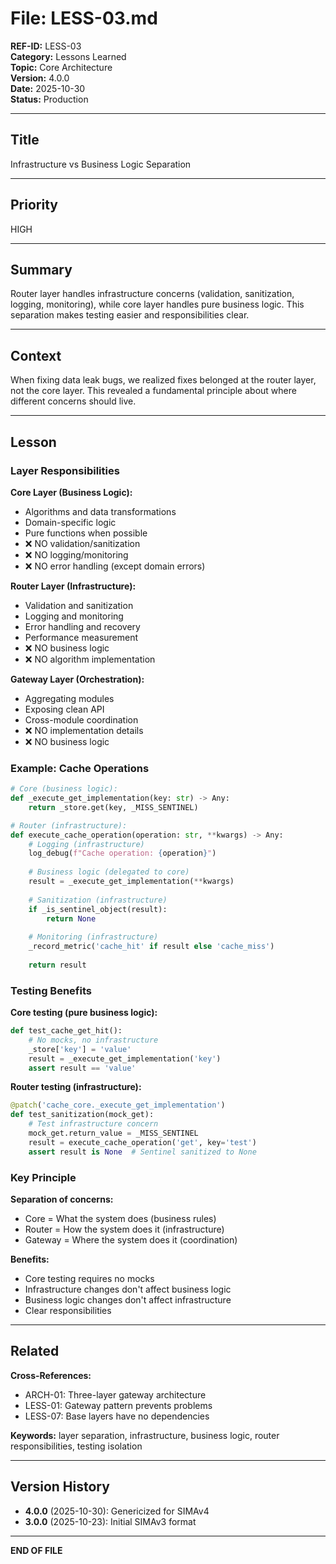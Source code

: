 # File: LESS-03.md

**REF-ID:** LESS-03  
**Category:** Lessons Learned  
**Topic:** Core Architecture  
**Version:** 4.0.0  
**Date:** 2025-10-30  
**Status:** Production

---

## Title

Infrastructure vs Business Logic Separation

---

## Priority

HIGH

---

## Summary

Router layer handles infrastructure concerns (validation, sanitization, logging, monitoring), while core layer handles pure business logic. This separation makes testing easier and responsibilities clear.

---

## Context

When fixing data leak bugs, we realized fixes belonged at the router layer, not the core layer. This revealed a fundamental principle about where different concerns should live.

---

## Lesson

### Layer Responsibilities

**Core Layer (Business Logic):**
- Algorithms and data transformations
- Domain-specific logic
- Pure functions when possible
- ❌ NO validation/sanitization
- ❌ NO logging/monitoring
- ❌ NO error handling (except domain errors)

**Router Layer (Infrastructure):**
- Validation and sanitization
- Logging and monitoring
- Error handling and recovery
- Performance measurement
- ❌ NO business logic
- ❌ NO algorithm implementation

**Gateway Layer (Orchestration):**
- Aggregating modules
- Exposing clean API
- Cross-module coordination
- ❌ NO implementation details
- ❌ NO business logic

### Example: Cache Operations

```python
# Core (business logic):
def _execute_get_implementation(key: str) -> Any:
    return _store.get(key, _MISS_SENTINEL)

# Router (infrastructure):
def execute_cache_operation(operation: str, **kwargs) -> Any:
    # Logging (infrastructure)
    log_debug(f"Cache operation: {operation}")
    
    # Business logic (delegated to core)
    result = _execute_get_implementation(**kwargs)
    
    # Sanitization (infrastructure)
    if _is_sentinel_object(result):
        return None
    
    # Monitoring (infrastructure)
    _record_metric('cache_hit' if result else 'cache_miss')
    
    return result
```

### Testing Benefits

**Core testing (pure business logic):**
```python
def test_cache_get_hit():
    # No mocks, no infrastructure
    _store['key'] = 'value'
    result = _execute_get_implementation('key')
    assert result == 'value'
```

**Router testing (infrastructure):**
```python
@patch('cache_core._execute_get_implementation')
def test_sanitization(mock_get):
    # Test infrastructure concern
    mock_get.return_value = _MISS_SENTINEL
    result = execute_cache_operation('get', key='test')
    assert result is None  # Sentinel sanitized to None
```

### Key Principle

**Separation of concerns:**
- Core = What the system does (business rules)
- Router = How the system does it (infrastructure)
- Gateway = Where the system does it (coordination)

**Benefits:**
- Core testing requires no mocks
- Infrastructure changes don't affect business logic
- Business logic changes don't affect infrastructure
- Clear responsibilities

---

## Related

**Cross-References:**
- ARCH-01: Three-layer gateway architecture
- LESS-01: Gateway pattern prevents problems
- LESS-07: Base layers have no dependencies

**Keywords:** layer separation, infrastructure, business logic, router responsibilities, testing isolation

---

## Version History

- **4.0.0** (2025-10-30): Genericized for SIMAv4
- **3.0.0** (2025-10-23): Initial SIMAv3 format

---

**END OF FILE**
